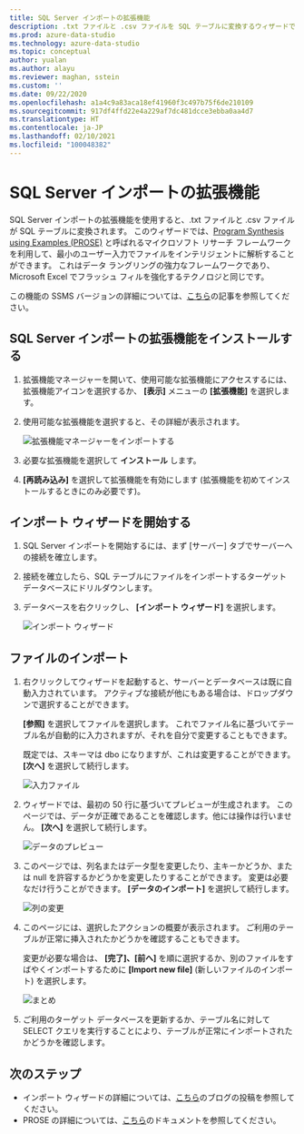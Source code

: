 ```yaml
---
title: SQL Server インポートの拡張機能
description: .txt ファイルと .csv ファイルを SQL テーブルに変換するウィザードである、Azure Data Studio 用の SQL Server インポート拡張機能をインストールして使用する方法について説明します。
ms.prod: azure-data-studio
ms.technology: azure-data-studio
ms.topic: conceptual
author: yualan
ms.author: alayu
ms.reviewer: maghan, sstein
ms.custom: ''
ms.date: 09/22/2020
ms.openlocfilehash: a1a4c9a83aca18ef41960f3c497b75f6de210109
ms.sourcegitcommit: 917df4ffd22e4a229af7dc481dcce3ebba0aa4d7
ms.translationtype: HT
ms.contentlocale: ja-JP
ms.lasthandoff: 02/10/2021
ms.locfileid: "100048382"
---
```

# <a name="sql-server-import-extension"></a>SQL Server インポートの拡張機能

SQL Server インポートの拡張機能を使用すると、.txt ファイルと .csv ファイルが SQL テーブルに変換されます。 このウィザードでは、[Program Synthesis using Examples (PROSE)](https://microsoft.github.io/prose/) と呼ばれるマイクロソフト リサーチ フレームワークを利用して、最小のユーザー入力でファイルをインテリジェントに解析することができます。 これはデータ ラングリングの強力なフレームワークであり、Microsoft Excel でフラッシュ フィルを強化するテクノロジと同じです。

この機能の SSMS バージョンの詳細については、[こちら](../../relational-databases/import-export/import-flat-file-wizard.md)の記事を参照してください。

## <a name="install-the-sql-server-import-extension"></a>SQL Server インポートの拡張機能をインストールする

1. 拡張機能マネージャーを開いて、使用可能な拡張機能にアクセスするには、拡張機能アイコンを選択するか、 **[表示]** メニューの **[拡張機能]** を選択します。
2. 使用可能な拡張機能を選択すると、その詳細が表示されます。

   ![拡張機能マネージャーをインポートする](media/sql-server-import-extension/import-wizard-install.png)

3. 必要な拡張機能を選択して **インストール** します。
4. **[再読み込み]** を選択して拡張機能を有効にします (拡張機能を初めてインストールするときにのみ必要です)。

## <a name="start-import-wizard"></a>インポート ウィザードを開始する

1. SQL Server インポートを開始するには、まず [サーバー] タブでサーバーへの接続を確立します。
2. 接続を確立したら、SQL テーブルにファイルをインポートするターゲット データベースにドリルダウンします。
3. データベースを右クリックし、 **[インポート ウィザード]** を選択します。

    ![インポート ウィザード](media/sql-server-import-extension/open-import-wizard.png)

## <a name="importing-a-file"></a>ファイルのインポート

1. 右クリックしてウィザードを起動すると、サーバーとデータベースは既に自動入力されています。 アクティブな接続が他にもある場合は、ドロップダウンで選択することができます。 

    **[参照]** を選択してファイルを選択します。 これでファイル名に基づいてテーブル名が自動的に入力されますが、それを自分で変更することもできます。

    既定では、スキーマは dbo になりますが、これは変更することができます。 **[次へ]** を選択して続行します。

    ![入力ファイル](media/sql-server-import-extension/import-wizard-input-file.png)

2. ウィザードでは、最初の 50 行に基づいてプレビューが生成されます。 このページでは、データが正確であることを確認します。他には操作は行いません。 **[次へ]** を選択して続行します。

    ![データのプレビュー](media/sql-server-import-extension/import-wizard-preview-data.png)

3. このページでは、列名またはデータ型を変更したり、主キーかどうか、または null を許容するかどうかを変更したりすることができます。 変更は必要なだけ行うことができます。 **[データのインポート]** を選択して続行します。

    ![列の変更](media/sql-server-import-extension/import-wizard-modify-columns.png)

4. このページには、選択したアクションの概要が表示されます。 ご利用のテーブルが正常に挿入されたかどうかを確認することもできます。

    変更が必要な場合は、 **[完了]、[前へ]** を順に選択するか、別のファイルをすばやくインポートするために **[Import new file]** \(新しいファイルのインポート\) を選択します。

    ![まとめ](media/sql-server-import-extension/import-wizard-summary.png)

5. ご利用のターゲット データベースを更新するか、テーブル名に対して SELECT クエリを実行することにより、テーブルが正常にインポートされたかどうかを確認します。

## <a name="next-steps"></a>次のステップ

- インポート ウィザードの詳細については、[こちら](https://cloudblogs.microsoft.com/sqlserver/2018/08/30/the-august-release-of-sql-operations-studio-is-now-available/)のブログの投稿を参照してください。
- PROSE の詳細については、[こちら](https://microsoft.github.io/prose/)のドキュメントを参照してください。
